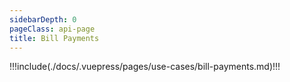```yaml
---
sidebarDepth: 0
pageClass: api-page
title: Bill Payments
---
```


!!!include(./docs/.vuepress/pages/use-cases/bill-payments.md)!!!
